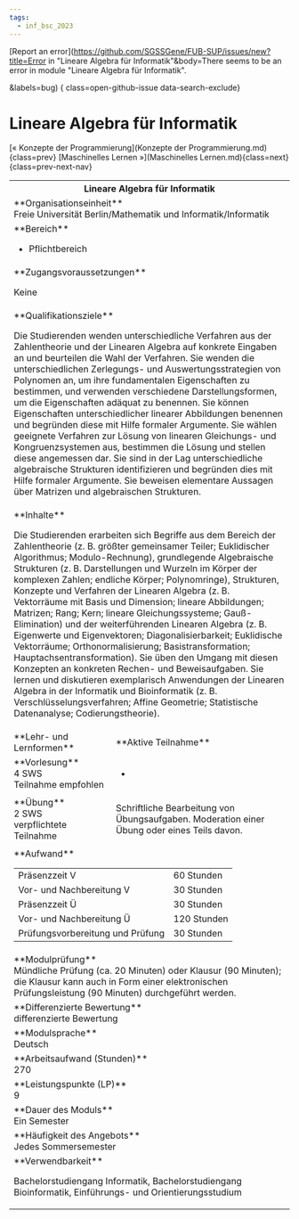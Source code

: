 ```yaml
---
tags:
  - inf_bsc_2023
---
```

[Report an error](https://github.com/SGSSGene/FUB-SUP/issues/new?title=Error in "Lineare Algebra für Informatik"&body=There seems to be an error in module "Lineare Algebra für Informatik".

<Describe here a slightly more detailed description of what is wrong>&labels=bug)
{ class=open-github-issue data-search-exclude}

# Lineare Algebra für Informatik

[« Konzepte der Programmierung](Konzepte der Programmierung.md){class=prev}
[Maschinelles Lernen »](Maschinelles Lernen.md){class=next}
{class=prev-next-nav}

<table markdown id="moduledesc">
<tr markdown class="moduledesc_head"><th colspan="2">Lineare Algebra für Informatik </th></tr>
<tr markdown><td colspan="2">**Organisationseinheit**   <br>Freie Universität Berlin/Mathematik und Informatik/Informatik</td></tr>

<tr markdown><td colspan="2">**Bereich**<br>


- Pflichtbereich

</td></tr>

<tr markdown><td colspan="2">**Zugangsvoraussetzungen** <br>

Keine


</td></tr>
<tr markdown><td colspan="2">**Qualifikationsziele**    <br>

Die Studierenden wenden unterschiedliche Verfahren aus der Zahlentheorie und
der Linearen Algebra auf konkrete Eingaben an und beurteilen die Wahl der
Verfahren. Sie wenden die unterschiedlichen Zerlegungs- und
Auswertungsstrategien von Polynomen an, um ihre fundamentalen Eigenschaften
zu bestimmen, und verwenden verschiedene Darstellungsformen, um die
Eigenschaften adäquat zu benennen. Sie können Eigenschaften
unterschiedlicher linearer Abbildungen benennen und begründen diese mit
Hilfe formaler Argumente. Sie wählen geeignete Verfahren zur Lösung von
linearen Gleichungs- und Kongruenzsystemen aus, bestimmen die Lösung und
stellen diese angemessen dar. Sie sind in der Lag unterschiedliche
algebraische Strukturen identifizieren und begründen dies mit Hilfe formaler
Argumente. Sie beweisen elementare Aussagen über Matrizen und algebraischen
Strukturen.


</td></tr>
<tr markdown><td colspan="2">**Inhalte**                <br>

Die Studierenden erarbeiten sich Begriffe aus dem Bereich der Zahlentheorie
(z. B. größter gemeinsamer Teiler; Euklidischer Algorithmus;
Modulo-Rechnung), grundlegende Algebraische Strukturen (z. B. Darstellungen
und Wurzeln im Körper der komplexen Zahlen; endliche Körper; Polynomringe),
Strukturen, Konzepte und Verfahren der Linearen Algebra (z. B. Vektorräume
mit Basis und Dimension; lineare Abbildungen; Matrizen; Rang; Kern; lineare
Gleichungssysteme; Gauß-Elimination) und der weiterführenden Linearen
Algebra (z. B. Eigenwerte und Eigenvektoren; Diagonalisierbarkeit;
Euklidische Vektorräume; Orthonormalisierung; Basistransformation;
Hauptachsentransformation). Sie üben den Umgang mit diesen Konzepten an
konkreten Rechen- und Beweisaufgaben. Sie lernen und diskutieren
exemplarisch Anwendungen der Linearen Algebra in der Informatik und
Bioinformatik (z. B. Verschlüsselungsverfahren; Affine Geometrie;
Statistische Datenanalyse; Codierungstheorie).


</td></tr>

<tr markdown><td>**Lehr- und Lernformen**</td><td>**Aktive Teilnahme**</td></tr>
<tr markdown><td> **Vorlesung** <br>4 SWS <br> Teilnahme empfohlen</td><td>

-
</td></tr>
<tr markdown><td> **Übung** <br>2 SWS <br> verpflichtete Teilnahme</td><td>

Schriftliche Bearbeitung von Übungsaufgaben. Moderation einer Übung oder eines Teils davon.
</td></tr>
<tr markdown><td colspan="2">**Aufwand**                <br>
<table class="aufwand_table">
<tr><td>Präsenzzeit V</td><td>60 Stunden</td></tr>
<tr><td>Vor- und Nachbereitung V</td><td>30 Stunden</td></tr>
<tr><td>Präsenzzeit Ü</td><td>30 Stunden</td></tr>
<tr><td>Vor- und Nachbereitung Ü</td><td>120 Stunden</td></tr>
<tr><td>Prüfungsvorbereitung und Prüfung</td><td>30 Stunden</td></tr>
</table>

</td></tr>
<tr markdown><td colspan="2">**Modulprüfung**             <br>Mündliche Prüfung (ca. 20 Minuten) oder Klausur (90 Minuten); die Klausur
kann auch in Form einer elektronischen Prüfungsleistung (90 Minuten)
durchgeführt werden.


</td></tr>
<tr markdown><td colspan="2">**Differenzierte Bewertung** <br>differenzierte Bewertung

</td></tr>
<tr markdown><td colspan="2">**Modulsprache**             <br>Deutsch</td></tr>
<tr markdown><td colspan="2">**Arbeitsaufwand (Stunden)** <br>270</td></tr>
<tr markdown><td colspan="2">**Leistungspunkte (LP)**     <br>9</td></tr>
<tr markdown><td colspan="2">**Dauer des Moduls**         <br>Ein Semester</td></tr>
<tr markdown><td colspan="2">**Häufigkeit des Angebots**  <br>Jedes Sommersemester</td></tr>
<tr markdown><td colspan="2">**Verwendbarkeit**           <br>

Bachelorstudiengang Informatik, Bachelorstudiengang Bioinformatik,
Einführungs- und Orientierungsstudium


</td></tr>

</table>
